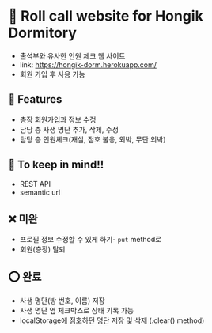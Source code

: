 # 🏢 Roll call website for Hongik Dormitory
- 출석부와 유사한 인원 체크 웹 사이트  
- link: https://hongik-dorm.herokuapp.com/  
- 회원 가입 후 사용 가능
## 💍 Features
- 층장 회원가입과 정보 수정
- 담당 층 사생 명단 추가, 삭제, 수정
- 담당 층 인원체크(재실, 점호 불응, 외박, 무단 외박)

## 🤩 To keep in mind!!
- REST API
- semantic url

## ❌ 미완
- 프로필 정보 수정할 수 있게 하기- `put` method로 
- 회원(층장) 탈퇴

## ⭕️ 완료
- 사생 명단(방 번호, 이름) 저장
- 사생 명단 옆 체크박스로 상태 기록 가능
- localStorage에 점호하던 명단 저장 및 삭제 (.clear() method)
